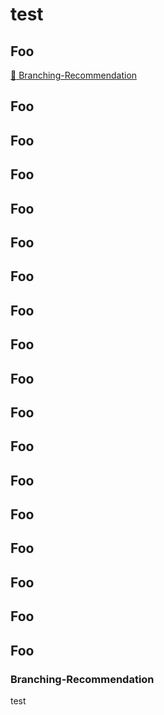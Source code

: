 # test

## Foo

[:open_file_folder: Branching-Recommendation](###Branching-Recommendation)


## Foo

## Foo

## Foo

## Foo

## Foo

## Foo

## Foo

## Foo

## Foo

## Foo

## Foo

## Foo

## Foo

## Foo

## Foo

## Foo

## Foo

### Branching-Recommendation

test
